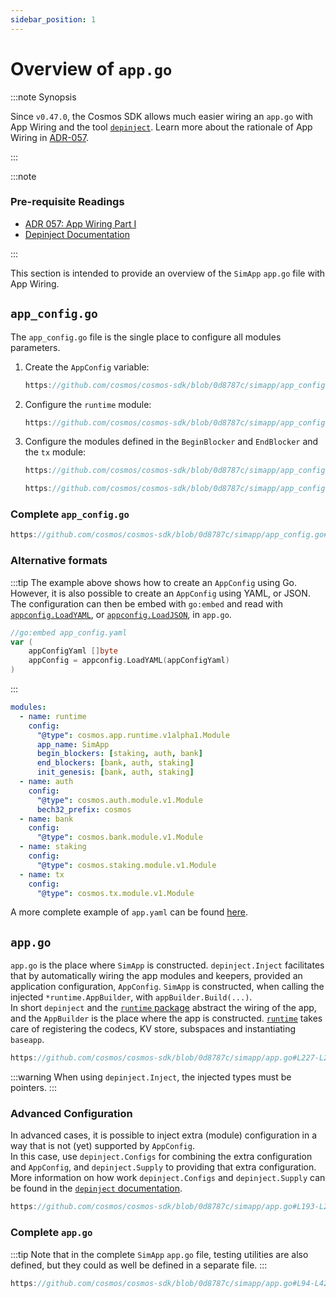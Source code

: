 ```yaml
---
sidebar_position: 1
---
```


# Overview of `app.go`

:::note Synopsis

Since `v0.47.0`, the Cosmos SDK allows much easier wiring an `app.go` with App Wiring and the tool [`depinject`](../tooling/02-depinject.md).
Learn more about the rationale of App Wiring in [ADR-057](../architecture/adr-057-app-wiring-1.md).

:::

:::note

### Pre-requisite Readings

* [ADR 057: App Wiring Part I](../architecture/adr-057-app-wiring-1.md)
* [Depinject Documentation](../tooling/02-depinject.md)

:::

This section is intended to provide an overview of the `SimApp` `app.go` file with App Wiring.

## `app_config.go`

The `app_config.go` file is the single place to configure all modules parameters.

1. Create the `AppConfig` variable:

    ```go reference
    https://github.com/cosmos/cosmos-sdk/blob/0d8787c/simapp/app_config.go#L77-L78
    ```

2. Configure the `runtime` module:

    ```go reference
    https://github.com/cosmos/cosmos-sdk/blob/0d8787c/simapp/app_config.go#L79-L137
    ```

3. Configure the modules defined in the `BeginBlocker` and `EndBlocker` and the `tx` module:

    ```go reference
    https://github.com/cosmos/cosmos-sdk/blob/0d8787c/simapp/app_config.go#L138-L156
    ```

    ```go reference
    https://github.com/cosmos/cosmos-sdk/blob/0d8787c/simapp/app_config.go#L170-L173
    ```

### Complete `app_config.go`

```go reference
https://github.com/cosmos/cosmos-sdk/blob/0d8787c/simapp/app_config.go#L52-L233
```

### Alternative formats

:::tip
The example above shows how to create an `AppConfig` using Go. However, it is also possible to create an `AppConfig` using YAML, or JSON.  
The configuration can then be embed with `go:embed` and read with [`appconfig.LoadYAML`](https://pkg.go.dev/cosmossdk.io/core/appconfig#LoadYAML), or [`appconfig.LoadJSON`](https://pkg.go.dev/cosmossdk.io/core/appconfig#LoadJSON), in `app.go`.

```go
//go:embed app_config.yaml
var (
    appConfigYaml []byte
    appConfig = appconfig.LoadYAML(appConfigYaml)
)
```

:::

```yaml
modules:
  - name: runtime
    config:
      "@type": cosmos.app.runtime.v1alpha1.Module
      app_name: SimApp
      begin_blockers: [staking, auth, bank]
      end_blockers: [bank, auth, staking]
      init_genesis: [bank, auth, staking]
  - name: auth
    config:
      "@type": cosmos.auth.module.v1.Module
      bech32_prefix: cosmos
  - name: bank
    config:
      "@type": cosmos.bank.module.v1.Module
  - name: staking
    config:
      "@type": cosmos.staking.module.v1.Module
  - name: tx
    config:
      "@type": cosmos.tx.module.v1.Module
```

A more complete example of `app.yaml` can be found [here](https://github.com/cosmos/cosmos-sdk/blob/91b1d83f1339e235a1dfa929ecc00084101a19e3/simapp/app.yaml).

## `app.go`

`app.go` is the place where `SimApp` is constructed. `depinject.Inject` facilitates that by automatically wiring the app modules and keepers, provided an application configuration, `AppConfig`. `SimApp` is constructed, when calling the injected `*runtime.AppBuilder`, with `appBuilder.Build(...)`.    
In short `depinject` and the [`runtime` package](https://pkg.go.dev/github.com/cosmos/cosmos-sdk/runtime) abstract the wiring of the app, and the `AppBuilder` is the place where the app is constructed. [`runtime`](https://pkg.go.dev/github.com/cosmos/cosmos-sdk/runtime) takes care of registering the codecs, KV store, subspaces and instantiating `baseapp`.

```go reference
https://github.com/cosmos/cosmos-sdk/blob/0d8787c/simapp/app.go#L227-L254
```

:::warning
When using `depinject.Inject`, the injected types must be pointers.
:::

### Advanced Configuration

In advanced cases, it is possible to inject extra (module) configuration in a way that is not (yet) supported by `AppConfig`.  
In this case, use `depinject.Configs` for combining the extra configuration and `AppConfig`, and `depinject.Supply` to providing that extra configuration.
More information on how work `depinject.Configs` and `depinject.Supply` can be found in the [`depinject` documentation](https://pkg.go.dev/cosmossdk.io/depinject).

```go reference
https://github.com/cosmos/cosmos-sdk/blob/0d8787c/simapp/app.go#L193-L224
```

### Complete `app.go`

:::tip
Note that in the complete `SimApp` `app.go` file, testing utilities are also defined, but they could as well be defined in a separate file.
:::

```go reference
https://github.com/cosmos/cosmos-sdk/blob/0d8787c/simapp/app.go#L94-L427
```

